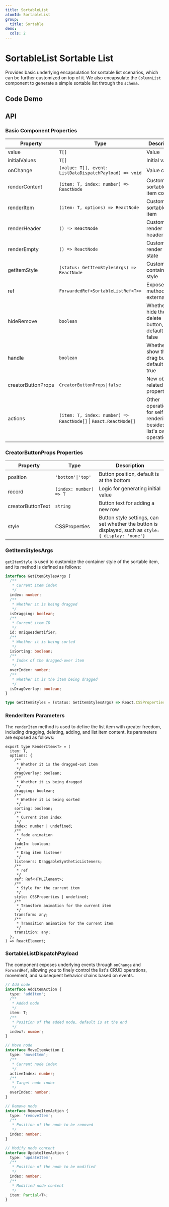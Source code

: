 ```yaml
---
title: SortableList
atomId: SortableList
group:
  title: Sortable
demo:
  cols: 2
---
```


# SortableList Sortable List

Provides basic underlying encapsulation for sortable list scenarios, which can be further customized on top of it. We also encapsulate the `ColumnList` component to generate a simple sortable list through the `schema`.

## Code Demo

<code src="./demos/Basic.tsx" ></code> <code src="./demos/controlled.tsx" ></code> <code src="./demos/hideRemove.tsx" ></code> <code src="./demos/handle.tsx" ></code> <code src="./demos/getItemStyles.tsx" ></code> <code src="./demos/renderItem.tsx" ></code> <code src="./demos/renderContent.tsx" ></code> <code src="./demos/creatorButtonProps.tsx" ></code> <code src="./demos/ref.tsx" ></code> <code src="./demos/useSortableList.tsx" ></code> <code src="./demos/provider.tsx" ></code> <code src="./demos/empty.tsx" ></code>

## API

### Basic Component Properties

| Property           | Type                                                             | Description                                                           |
| ------------------ | ---------------------------------------------------------------- | --------------------------------------------------------------------- |
| value              | `T[]`                                                            | Value                                                                 |
| initialValues      | `T[]`                                                            | Initial value                                                         |
| onChange           | `(value: T[], event: ListDataDispatchPayload) => void`           | Value change                                                          |
| renderContent      | `(item: T, index: number) => ReactNode`                          | Customizable sortable list item content                               |
| renderItem         | `(item: T, options) => ReactNode`                                | Customizable sortable list item                                       |
| renderHeader       | `() => ReactNode`                                                | Custom render header                                                  |
| renderEmpty        | `() => ReactNode`                                                | Custom render empty state                                             |
| getItemStyle       | `(status: GetItemStylesArgs) => ReactNode`                       | Custom container style                                                |
| ref                | `ForwardedRef<SortableListRef<T>>`                               | Expose methods externally                                             |
| hideRemove         | `boolean`                                                        | Whether to hide the delete button, default is false                   |
| handle             | `boolean`                                                        | Whether to show the drag button, default is true                      |
| creatorButtonProps | `CreatorButtonProps\|false`                                      | New object related properties                                         |
| actions            | `(item: T, index: number) => ReactNode[]` \| `React.ReactNode[]` | Other operations for self-rendering besides the list's own operations |

### CreatorButtonProps Properties

| Property          | Type                   | Description                                                                                         |
| ----------------- | ---------------------- | --------------------------------------------------------------------------------------------------- |
| position          | `'bottom'\|'top'`      | Button position, default is at the bottom                                                           |
| record            | `(index: number) => T` | Logic for generating initial value                                                                  |
| creatorButtonText | `string`               | Button text for adding a new row                                                                    |
| style             | CSSProperties          | Button style settings, can set whether the button is displayed, such as `style: { display: 'none'}` |

### GetItemStylesArgs

`getItemStyle` is used to customize the container style of the sortable item, and its method is defined as follows:

```typescript | pure
interface GetItemStylesArgs {
  /**
   * Current item index
   */
  index: number;
  /**
   * Whether it is being dragged
   */
  isDragging: boolean;
  /**
   * Current item ID
   */
  id: UniqueIdentifier;
  /**
   * Whether it is being sorted
   */
  isSorting: boolean;
  /**
   * Index of the dragged-over item
   */
  overIndex: number;
  /**
   * Whether it is the item being dragged
   */
  isDragOverlay: boolean;
}

type GetItemStyles = (status: GetItemStylesArgs) => React.CSSProperties;
```

### RenderItem Parameters

The `renderItem` method is used to define the list item with greater freedom, including dragging, deleting, adding, and list item content. Its parameters are exposed as follows:

```tsx | pure
export type RenderItem<T> = (
  item: T,
  options: {
    /**
     * Whether it is the dragged-out item
     */
    dragOverlay: boolean;
    /**
     * Whether it is being dragged
     */
    dragging: boolean;
    /**
     * Whether it is being sorted
     */
    sorting: boolean;
    /**
     * Current item index
     */
    index: number | undefined;
    /**
     * fade animation
     */
    fadeIn: boolean;
    /**
     * Drag item listener
     */
    listeners: DraggableSyntheticListeners;
    /**
     * ref
     */
    ref: Ref<HTMLElement>;
    /**
     * Style for the current item
     */
    style: CSSProperties | undefined;
    /**
     * Transform animation for the current item
     */
    transform: any;
    /**
     * Transition animation for the current item
     */
    transition: any;
  },
) => ReactElement;
```

### SortableListDispatchPayload

The component exposes underlying events through `onChange` and `ForwardRef`, allowing you to finely control the list's CRUD operations, movement, and subsequent behavior chains based on events.

```ts | pure
// Add node
interface AddItemAction {
  type: 'addItem';
  /**
   * Added node
   */
  item: T;
  /**
   * Position of the added node, default is at the end
   */
  index?: number;
}

// Move node
interface MoveItemAction {
  type: 'moveItem';
  /**
   * Current node index
   */
  activeIndex: number;
  /**
   * Target node index
   */
  overIndex: number;
}

// Remove node
interface RemoveItemAction {
  type: 'removeItem';
  /**
   * Position of the node to be removed
   */
  index: number;
}

// Modify node content
interface UpdateItemAction {
  type: 'updateItem';
  /**
   * Position of the node to be modified
   */
  index: number;
  /**
   * Modified node content
   */
  item: Partial<T>;
}
```
